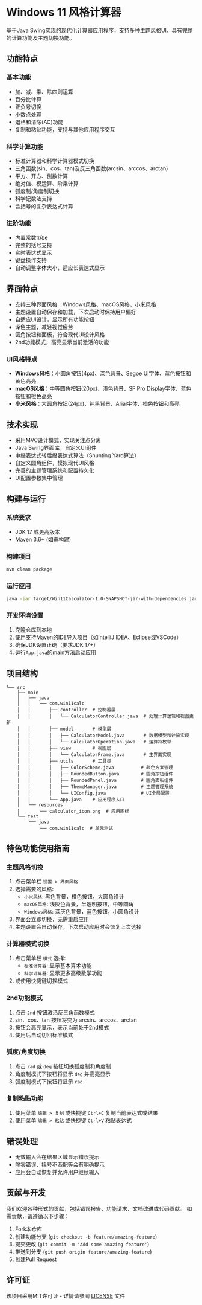 # Windows 11 风格计算器

基于Java Swing实现的现代化计算器应用程序，支持多种主题风格UI，具有完整的计算功能及主题切换功能。

## 功能特点

### 基本功能
- 加、减、乘、除四则运算
- 百分比计算
- 正负号切换
- 小数点处理
- 退格和清除(AC)功能
- 复制和粘贴功能，支持与其他应用程序交互

### 科学计算功能
- 标准计算器和科学计算器模式切换
- 三角函数(sin、cos、tan)及反三角函数(arcsin、arccos、arctan)
- 平方、开方、倒数计算
- 绝对值、模运算、阶乘计算
- 弧度制/角度制切换
- 科学记数法支持
- 含括号的复杂表达式计算

### 进阶功能
- 内置常数π和e
- 完整的括号支持
- 实时表达式显示
- 键盘操作支持
- 自动调整字体大小，适应长表达式显示

## 界面特点
- 支持三种界面风格：Windows风格、macOS风格、小米风格
- 主题设置自动保存和加载，下次启动时保持用户偏好
- 自适应UI设计，显示所有功能按钮
- 深色主题，减轻视觉疲劳
- 圆角按钮和面板，符合现代UI设计风格
- 2nd功能模式，高亮显示当前激活的功能

### UI风格特点
- **Windows风格**：小圆角按钮(4px)、深色背景、Segoe UI字体、蓝色按钮和黄色高亮
- **macOS风格**：中等圆角按钮(20px)、浅色背景、SF Pro Display字体、蓝色按钮和橙色高亮
- **小米风格**：大圆角按钮(24px)、纯黑背景、Arial字体、橙色按钮和高亮

## 技术实现
- 采用MVC设计模式，实现关注点分离
- Java Swing界面库，自定义UI组件
- 中缀表达式转后缀表达式算法（Shunting Yard算法）
- 自定义圆角组件，模拟现代UI风格
- 完善的主题管理系统和配置持久化
- UI配置参数集中管理

## 构建与运行

### 系统要求
- JDK 17 或更高版本
- Maven 3.6+ (如需构建)

### 构建项目
```bash
mvn clean package
```

### 运行应用
```bash
java -jar target/Win11Calculator-1.0-SNAPSHOT-jar-with-dependencies.jar
```

### 开发环境设置
1. 克隆仓库到本地
2. 使用支持Maven的IDE导入项目（如IntelliJ IDEA、Eclipse或VSCode）
3. 确保JDK设置正确（要求JDK 17+）
4. 运行`App.java`的main方法启动应用

## 项目结构
```
└── src
    ├── main
    │   ├── java
    │   │   └── com.win11calc
    │   │       ├── controller  # 控制器层
    │   │       │   └── CalculatorController.java  # 处理计算逻辑和视图更新
    │   │       ├── model       # 模型层
    │   │       │   ├── CalculatorModel.java       # 数据模型和计算实现
    │   │       │   └── CalculatorOperation.java   # 运算符枚举
    │   │       ├── view        # 视图层
    │   │       │   └── CalculatorFrame.java       # 主界面实现
    │   │       ├── utils       # 工具类
    │   │       │   ├── ColorScheme.java          # 颜色方案管理
    │   │       │   ├── RoundedButton.java        # 圆角按钮组件
    │   │       │   ├── RoundedPanel.java         # 圆角面板组件
    │   │       │   ├── ThemeManager.java         # 主题管理系统
    │   │       │   └── UIConfig.java             # UI全局配置
    │   │       └── App.java    # 应用程序入口
    │   └── resources
    │       └── calculator_icon.png  # 应用图标
    └── test
        └── java
            └── com.win11calc  # 单元测试
```

## 特色功能使用指南

### 主题风格切换
1. 点击菜单栏 `设置 > 界面风格`
2. 选择需要的风格:
   - `小米风格`: 黑色背景，橙色按钮，大圆角设计
   - `macOS风格`: 浅灰色背景，半透明按钮，中等圆角
   - `Windows风格`: 深灰色背景，蓝色按钮，小圆角设计
3. 界面会立即切换，无需重启应用
4. 主题设置会自动保存，下次启动应用时会恢复上次选择

### 计算器模式切换
1. 点击菜单栏 `模式` 选择:
   - `标准计算器`: 显示基本算术功能
   - `科学计算器`: 显示更多高级数学功能
2. 或使用快捷键切换模式

### 2nd功能模式
1. 点击 `2nd` 按钮激活反三角函数模式
2. sin、cos、tan 按钮将变为 arcsin、arccos、arctan
3. 按钮会高亮显示，表示当前处于2nd模式
4. 使用后自动切回标准模式

### 弧度/角度切换
1. 点击 `rad` 或 `deg` 按钮切换弧度制和角度制
2. 角度制模式下按钮将显示 `deg` 并高亮显示
3. 弧度制模式下按钮将显示 `rad`

### 复制粘贴功能
1. 使用菜单 `编辑 > 复制` 或快捷键 `Ctrl+C` 复制当前表达式或结果
2. 使用菜单 `编辑 > 粘贴` 或快捷键 `Ctrl+V` 粘贴表达式

## 错误处理
- 无效输入会在结果区域显示错误提示
- 除零错误、括号不匹配等会有明确提示
- 应用会自动恢复并允许用户继续输入

## 贡献与开发
我们欢迎各种形式的贡献，包括错误报告、功能请求、文档改进或代码贡献。
如需贡献，请遵循以下步骤：
1. Fork本仓库
2. 创建功能分支 (`git checkout -b feature/amazing-feature`)
3. 提交更改 (`git commit -m 'Add some amazing feature'`)
4. 推送到分支 (`git push origin feature/amazing-feature`)
5. 创建Pull Request

## 许可证
该项目采用MIT许可证 - 详情请参阅 [LICENSE](LICENSE) 文件 